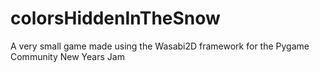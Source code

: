 # colorsHiddenInTheSnow
A very small game made using the Wasabi2D framework for the Pygame Community New Years Jam
